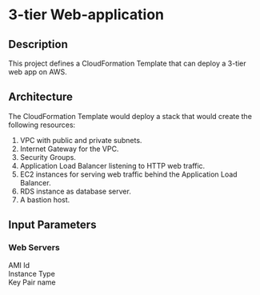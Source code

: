 # 3-tier Web-application

## Description
This project defines a CloudFormation Template that can deploy a 3-tier web app on AWS.

## Architecture
The CloudFormation Template would deploy a stack that would create the following resources:  
1. VPC with public and private subnets.
1. Internet Gateway for the VPC.
1. Security Groups.
1. Application Load Balancer listening to HTTP web traffic.
1. EC2 instances for serving web traffic behind the Application Load Balancer.
1. RDS instance as database server.
1. A bastion host.

## Input Parameters

### Web Servers
AMI Id  
Instance Type  
Key Pair name  